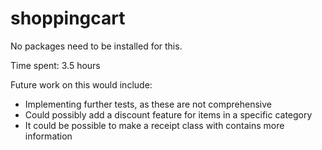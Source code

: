 # shoppingcart

No packages need to be installed for this.

Time spent: 3.5 hours

Future work on this would include:
- Implementing further tests, as these are not comprehensive
- Could possibly add a discount feature for items in a specific category
- It could be possible to make a receipt class with contains more information
